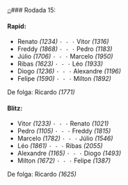 [⌂](https://grupo-de-xadrez.github.io/)### Rodada 15:

#### Rapid:

* Renato *(1234)* `· - ·` Vitor *(1316)*  
* Freddy *(1868)* `· - ·` Pedro *(1183)*  
* Júlio *(1706)* `· - ·` Marcelo *(1950)*  
* Ribas *(1623)* `· - ·` Léo *(1933)*  
* Diogo *(1236)* `· - ·` Alexandre *(1196)*  
* Felipe *(1590)* `· - ·` Milton *(1892)*  

De folga: Ricardo *(1771)*

#### Blitz:

* Vitor *(1233)* `· - ·` Renato *(1021)*  
* Pedro *(1105)* `· - ·` Freddy *(1815)*  
* Marcelo *(1782)* `· - ·` Júlio *(1546)*  
* Léo *(1861)* `· - ·` Ribas *(2055)*  
* Alexandre *(1165)* `· - ·` Diogo *(1493)*  
* Milton *(1672)* `· - ·` Felipe *(1387)*  

De folga: Ricardo *(1625)*


